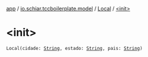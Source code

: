 [app](../../index.md) / [io.schiar.tccboilerplate.model](../index.md) / [Local](index.md) / [&lt;init&gt;](./-init-.md)

# &lt;init&gt;

`Local(cidade: `[`String`](https://kotlinlang.org/api/latest/jvm/stdlib/kotlin/-string/index.html)`, estado: `[`String`](https://kotlinlang.org/api/latest/jvm/stdlib/kotlin/-string/index.html)`, pais: `[`String`](https://kotlinlang.org/api/latest/jvm/stdlib/kotlin/-string/index.html)`)`